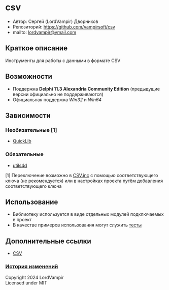 ﻿# csv
- Автор:		Сергей (LordVampir) Дворников
- Репозиторий:	https://github.com/vampirsoft/csv
- mailto:		lordvampir@ymail.com





## Краткое описание
Инструменты для работы с данными в формате CSV





## Возможности
- Поддержка **Delphi 11.3 Alexandria Community Edition** (предыдущие версии официально не поддерживаются)
- Официальная поддержка *Win32* и *Win64*





## Зависимости
### Необязательные [1]
- [QuickLib](https://github.com/exilon/QuickLib)

### Обязательные
- [utils4d](https://github.com/vampirsoft/utils4d)

[1] Переключение возможно в [CSV.inc](/includes/CSV.inc) с помощью соответствующего ключа (не рекомендуется) или в настройках проекта путём добавления соответствующего ключа





## Использование
- Библиотеку используется в виде отдельных модулей подключаемых в проект
- В качестве примеров использования могут служить [тесты](/tests)





## Дополнительные ссылки
- [CSV](https://ru.wikipedia.org/wiki/CSV)





### [История изменений](/CHANGELOG.md)

Copyright 2024 LordVampir\
Licensed under MIT
